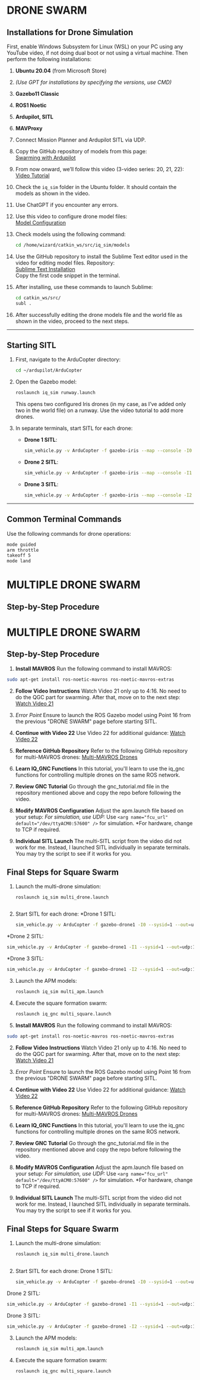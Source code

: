 # DRONE SWARM

## Installations for Drone Simulation
First, enable Windows Subsystem for Linux (WSL) on your PC using any YouTube video, if not doing dual boot or not using a virtual machine. Then perform the following installations:

1. **Ubuntu 20.04** (from Microsoft Store)
2. *(Use GPT for installations by specifying the versions, use CMD)*
3. **Gazebo11 Classic**
4. **ROS1 Noetic**
5. **Ardupilot, SITL**
6. **MAVProxy**
7. Connect Mission Planner and Ardupilot SITL via UDP.
8. Copy the GitHub repository of models from this page:  
   [Swarming with Ardupilot](https://github.com/Intelligent-Quads/iq_tutorials/blob/master/docs/swarming_ardupilot.md)
9. From now onward, we’ll follow this video (3-video series: 20, 21, 22):  
   [Video Tutorial](https://youtu.be/r15Tc6e2K7Y?si=BZBRU9V97PnklaUC)
10. Check the `iq_sim` folder in the Ubuntu folder. It should contain the models as shown in the video.
11. Use ChatGPT if you encounter any errors.
12. Use this video to configure drone model files:  
    [Model Configuration](https://youtu.be/r15Tc6e2K7Y?start=160&end=520)
13. Check models using the following command:  
    ```bash
    cd /home/wizard/catkin_ws/src/iq_sim/models
    ```
14. Use the GitHub repository to install the Sublime Text editor used in the video for editing model files. Repository:  
    [Sublime Text Installation](https://github.com/Intelligent-Quads/iq_tutorials/blob/master/docs/gnc_tutorial.md)  
    Copy the first code snippet in the terminal.
15. After installing, use these commands to launch Sublime:
    ```bash
    cd catkin_ws/src/
    subl .
    ```

16. After successfully editing the drone models file and the world file as shown in the video, proceed to the next steps.

---

## Starting SITL

1. First, navigate to the ArduCopter directory:
    ```bash
    cd ~/ardupilot/ArduCopter
    ```

2. Open the Gazebo model:
    ```bash
    roslaunch iq_sim runway.launch
    ```
   This opens two configured Iris drones (in my case, as I’ve added only two in the world file) on a runway. Use the video tutorial to add more drones.

3. In separate terminals, start SITL for each drone:
    - **Drone 1 SITL**:
      ```bash
      sim_vehicle.py -v ArduCopter -f gazebo-iris --map --console -I0 --out=udp:127.0.0.1:14550
      ```
    - **Drone 2 SITL**:
      ```bash
      sim_vehicle.py -v ArduCopter -f gazebo-iris --map --console -I1 --out=udp:127.0.0.1:14560
      ```
    - **Drone 3 SITL**:
      ```bash
      sim_vehicle.py -v ArduCopter -f gazebo-iris --map --console -I2 --out=udp:127.0.0.1:14570
      ```

---

## Common Terminal Commands
Use the following commands for drone operations:
```bash
mode guided
arm throttle
takeoff 5
mode land

```
# MULTIPLE DRONE SWARM

## Step-by-Step Procedure
# MULTIPLE DRONE SWARM

## Step-by-Step Procedure

1. **Install MAVROS**
Run the following command to install MAVROS:
```bash
sudo apt-get install ros-noetic-mavros ros-noetic-mavros-extras
```
2. **Follow Video Instructions**
Watch Video 21 only up to 4:16. No need to do the QGC part for swarming. After that, move on to the next step:
[Watch Video 21](https://youtu.be/UWsya46ZG4M?si=FxfZhbX2qkvJiC84)

3. *Error Point*
Ensure to launch the ROS Gazebo model using Point 16 from the previous "DRONE SWARM" page before starting SITL.

4. **Continue with Video 22**
Use Video 22 for additional guidance:
[Watch Video 22](https://youtu.be/kcCL0w4NbIc?si=_V7Vl--2XGDBHoHx)

5. **Reference GitHub Repository**
Refer to the following GitHub repository for multi-MAVROS drones:
[Multi-MAVROS Drones](https://github.com/Intelligent-Quads/iq_tutorials/blob/master/docs/multi_mavros_drones.md)

6. **Learn IQ_GNC Functions**
In this tutorial, you'll learn to use the iq_gnc functions for controlling multiple drones on the same ROS network.

7. **Review GNC Tutorial**
Go through the gnc_tutorial.md file in the repository mentioned above and copy the repo before following the video.

8. **Modify MAVROS Configuration**
Adjust the apm.launch file based on your setup:
*For simulation, use UDP:*
Use `<arg name="fcu_url" default="/dev/ttyACM0:57600" />` for simulation.
*For hardware, change to TCP if required.

9. **Individual SITL Launch**
The multi-SITL script from the video did not work for me. Instead, I launched SITL individually in separate terminals. You may try the script to see if it works for you.


## Final Steps for Square Swarm
 
1. Launch the multi-drone simulation:
   ```bash
   roslaunch iq_sim multi_drone.launch
 ```
```
2. Start SITL for each drone:
*Drone 1 SITL:
   ```bash
   sim_vehicle.py -v ArduCopter -f gazebo-drone1 -I0 --sysid=1 --out=udp:127.0.0.1:14551 --out=udp:127.0.0.1:14555
*Drone 2 SITL:
   ```bash
   sim_vehicle.py -v ArduCopter -f gazebo-drone1 -I1 --sysid=1 --out=udp:127.0.0.1:14561 --out=udp:127.0.0.1:14565
```
*Drone 3 SITL:
   ```bash
   sim_vehicle.py -v ArduCopter -f gazebo-drone1 -I2 --sysid=1 --out=udp:127.0.0.1:14571 --out=udp:127.0.0.1:14575
```
3. Launch the APM models:
   ```bash
   roslaunch iq_sim multi_apm.launch
4. Execute the square formation swarm:
   ```bash
   roslaunch iq_gnc multi_square.launch
1. **Install MAVROS**
Run the following command to install MAVROS:
```bash
sudo apt-get install ros-noetic-mavros ros-noetic-mavros-extras
```
2. **Follow Video Instructions**
Watch Video 21 only up to 4:16. No need to do the QGC part for swarming. After that, move on to the next step:
[Watch Video 21](https://youtu.be/UWsya46ZG4M?si=FxfZhbX2qkvJiC84)

3. *Error Point*
Ensure to launch the ROS Gazebo model using Point 16 from the previous "DRONE SWARM" page before starting SITL.

4. **Continue with Video 22**
Use Video 22 for additional guidance:
[Watch Video 22](https://youtu.be/kcCL0w4NbIc?si=_V7Vl--2XGDBHoHx)

5. **Reference GitHub Repository**
Refer to the following GitHub repository for multi-MAVROS drones:
[Multi-MAVROS Drones](https://github.com/Intelligent-Quads/iq_tutorials/blob/master/docs/multi_mavros_drones.md)

6. **Learn IQ_GNC Functions**
In this tutorial, you'll learn to use the iq_gnc functions for controlling multiple drones on the same ROS network.

7. **Review GNC Tutorial**
Go through the gnc_tutorial.md file in the repository mentioned above and copy the repo before following the video.

8. **Modify MAVROS Configuration**
Adjust the apm.launch file based on your setup:
*For simulation, use UDP:*
Use `<arg name="fcu_url" default="/dev/ttyACM0:57600" />` for simulation.
*For hardware, change to TCP if required.

9. **Individual SITL Launch**
The multi-SITL script from the video did not work for me. Instead, I launched SITL individually in separate terminals. You may try the script to see if it works for you.


## Final Steps for Square Swarm
 
1. Launch the multi-drone simulation:
   ```bash
   roslaunch iq_sim multi_drone.launch
 
2. Start SITL for each drone:
  Drone 1 SITL:
   ```bash
   sim_vehicle.py -v ArduCopter -f gazebo-drone1 -I0 --sysid=1 --out=udp:127.0.0.1:14551 --out=udp:127.0.0.1:14555
   ```
  Drone 2 SITL:
   ```bash
   sim_vehicle.py -v ArduCopter -f gazebo-drone1 -I1 --sysid=1 --out=udp:127.0.0.1:14561 --out=udp:127.0.0.1:14565
```
  Drone 3 SITL:
   ```bash
   sim_vehicle.py -v ArduCopter -f gazebo-drone1 -I2 --sysid=1 --out=udp:127.0.0.1:14571 --out=udp:127.0.0.1:14575
```
3. Launch the APM models:
   ```bash
   roslaunch iq_sim multi_apm.launch
4. Execute the square formation swarm:
   ```bash
   roslaunch iq_gnc multi_square.launch

